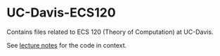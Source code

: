 # UC-Davis-ECS120
Contains files related to ECS 120 (Theory of Computation) at UC-Davis.

See <a href="https://canvas.ucdavis.edu/courses/318567/files/5297014/download?wrap=1">lecture notes</a> for the code in context.

